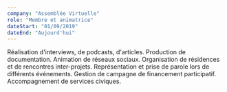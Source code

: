 ```yaml
---
company: "Assemblée Virtuelle"
role: "Membre et animatrice"
dateStart: "01/09/2019"
dateEnd: "Aujourd'hui"
---
```


Réalisation d'interviews, de podcasts, d'articles. Production de documentation. Animation de
réseaux sociaux. Organisation de résidences et de rencontres inter-projets. Représentation et
prise de parole lors de différents événements. Gestion de campagne de financement participatif.
Accompagnement de services civiques.
